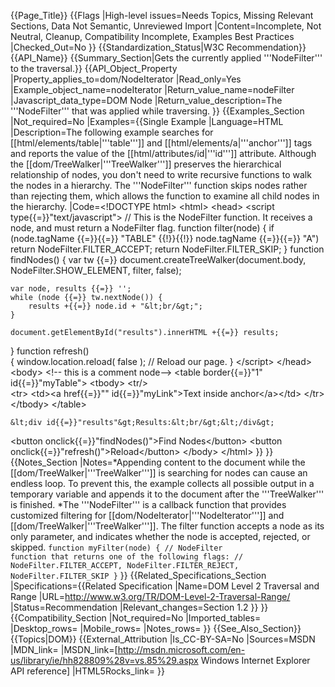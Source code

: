 {{Page_Title}}
{{Flags
|High-level issues=Needs Topics, Missing Relevant Sections, Data Not Semantic, Unreviewed Import
|Content=Incomplete, Not Neutral, Cleanup, Compatibility Incomplete, Examples Best Practices
|Checked_Out=No
}}
{{Standardization_Status|W3C Recommendation}}
{{API_Name}}
{{Summary_Section|Gets the currently applied '''NodeFilter''' to the traversal.}}
{{API_Object_Property
|Property_applies_to=dom/NodeIterator
|Read_only=Yes
|Example_object_name=nodeIterator
|Return_value_name=nodeFilter
|Javascript_data_type=DOM Node
|Return_value_description=The '''NodeFilter''' that was applied while traversing.
}}
{{Examples_Section
|Not_required=No
|Examples={{Single Example
|Language=HTML
|Description=The following example searches for [[html/elements/table|'''table''']] and [[html/elements/a|'''anchor''']] tags and reports the value of the [[html/attributes/id|'''id''']] attribute. Although the [[dom/TreeWalker|'''TreeWalker''']] preserves the hierarchical relationship of nodes, you don't need to write recursive functions to walk the nodes in a hierarchy. The '''NodeFilter''' function skips nodes rather than rejecting them, which allows the function to examine all child nodes in the hierarchy.
|Code=&lt;!DOCTYPE html&gt;
&lt;html&gt;
&lt;head&gt;
&lt;script type{{=}}"text/javascript"&gt;
// This is the NodeFilter function. It receives a node, and must return a NodeFilter flag.
function filter(node)
{
    if (node.tagName {{=}}{{=}} "TABLE" {{!}}{{!}} node.tagName {{=}}{{=}} "A")
        return NodeFilter.FILTER_ACCEPT;
    return NodeFilter.FILTER_SKIP;
}
function findNodes()
{
    var tw {{=}} document.createTreeWalker(document.body, NodeFilter.SHOW_ELEMENT, filter, false);
    
    var node, results {{=}} '';
    while (node {{=}} tw.nextNode()) {
        results +{{=}} node.id + "&lt;br/&gt;";
    }
    
    document.getElementById("results").innerHTML +{{=}} results;
}
function refresh()                 
{
    window.location.reload( false );    // Reload our page.
}
&lt;/script&gt;
&lt;/head&gt;
&lt;body&gt;
    &lt;!-- this is a comment node--&gt;
    &lt;table border{{=}}"1" id{{=}}"myTable"&gt;
      &lt;tbody&gt;
        &lt;tr/&gt;   
        &lt;tr&gt;
          &lt;td&gt;&lt;a href{{=}}"" id{{=}}"myLink"&gt;Text inside anchor&lt;/a&gt;&lt;/td&gt;
        &lt;/tr&gt;
      &lt;/tbody&gt;
    &lt;/table&gt;
    
    &lt;div id{{=}}"results"&gt;Results:&lt;br/&gt;&lt;/div&gt;
    
&lt;button onclick{{=}}"findNodes()"&gt;Find Nodes&lt;/button&gt;
&lt;button onclick{{=}}"refresh()"&gt;Reload&lt;/button&gt;
&lt;/body&gt;
&lt;/html&gt;
}}
}}
{{Notes_Section
|Notes=*Appending content to the document while the [[dom/TreeWalker|'''TreeWalker''']] is searching for nodes can cause an endless loop. To prevent this, the example collects all possible output in a temporary variable and appends it to the document after the '''TreeWalker''' is finished.
*The '''NodeFilter''' is a callback function that provides customized filtering for [[dom/NodeIterator|'''NodeIterator''']] and [[dom/TreeWalker|'''TreeWalker''']]. The filter function accepts a node as its only parameter, and indicates whether the node is accepted, rejected, or skipped.
 <code>function myFilter(node) {
     // NodeFilter function that returns one of the following flags:
     // NodeFilter.FILTER_ACCEPT, NodeFilter.FILTER_REJECT, NodeFilter.FILTER_SKIP
 }</code>
}}
{{Related_Specifications_Section
|Specifications={{Related Specification
|Name=DOM Level 2 Traversal and Range
|URL=http://www.w3.org/TR/DOM-Level-2-Traversal-Range/
|Status=Recommendation
|Relevant_changes=Section 1.2
}}
}}
{{Compatibility_Section
|Not_required=No
|Imported_tables=
|Desktop_rows=
|Mobile_rows=
|Notes_rows=
}}
{{See_Also_Section}}
{{Topics|DOM}}
{{External_Attribution
|Is_CC-BY-SA=No
|Sources=MSDN
|MDN_link=
|MSDN_link=[http://msdn.microsoft.com/en-us/library/ie/hh828809%28v=vs.85%29.aspx Windows Internet Explorer API reference]
|HTML5Rocks_link=
}}